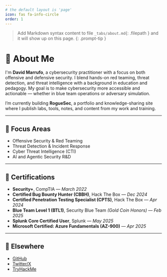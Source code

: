 ```yaml
---
# the default layout is 'page'
icon: fas fa-info-circle
order: 1
---
```


> Add Markdown syntax content to file `_tabs/about.md`{: .filepath } and it will show up on this page.
{: .prompt-tip }

# 👋 About Me

I'm **David Marrufo**, a cybersecurity practitioner with a focus on both offensive and defensive security. I blend hands-on red teaming, threat detection, and threat intelligence with a background in education and pedagogy. My goal is to make cybersecurity more accessible and actionable — whether in blue team operations or adversary simulation.

I’m currently building **RogueSec**, a portfolio and knowledge-sharing site where I publish labs, tools, notes, and content from my work and training.

---

## 🎯 Focus Areas
- Offensive Security & Red Teaming
- Threat Detection & Incident Response
- Cyber Threat Intelligence (CTI)
- AI and Agentic Security R&D

---

## 📜 Certifications

- **Security+**, CompTIA — *March 2022*
- **Certified Bug Bounty Hunter (CBBH)**, Hack The Box — *Dec 2024*
- **Certified Penetration Testing Specialist (CPTS)**, Hack The Box — *Apr 2024*
- **Blue Team Level 1 (BTL1)**, Security Blue Team *(Gold Coin Honors)* — *Feb 2025*
- **Splunk Core Certified User**, Splunk — *May 2025*
- **Microsoft Certified: Azure Fundamentals (AZ-900)** — *Apr 2025*

---

## 🔗 Elsewhere
- [GitHub](https://github.com/R0gueSec)
- [Twitter/X](https://www.x.com/RogueSec_)
- [TryHackMe](https://tryhackme.com/p/therogue1)